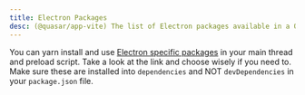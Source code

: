 ```yaml
---
title: Electron Packages
desc: (@quasar/app-vite) The list of Electron packages available in a Quasar app.
---
```

You can yarn install and use [Electron specific packages](https://zeke.github.io/electron.atom.io/userland/most_downloaded_packages) in your main thread and preload script. Take a look at the link and choose wisely if you need to. Make sure these are installed into `dependencies` and NOT `devDependencies` in your `package.json` file.
